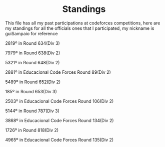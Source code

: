 <div align="center">
  <h1>Standings</h1>
</div>
<p>This file has all my past participations at codeforces competitions, here are my standings for all the officials ones that I participated, my nickname is guiSampaio for reference<p>
<p>2819º in Round 634(Div 3)<p>
<p>7979º in Round 638(Div 2)<p>
<p>5321º in Round 648(Div 2)<p>
<p>2881º in Educacional Code Forces Round 89(Div 2)<p>
<p>5489º in Round 652(Div 2)<p>
<p>185º in Round 653(Div 3)<p>
<p>2503º in Educacional Code Forces Round 106(Div 2)<p>
<p>5144º in Round 787(Div 3)<p>
<p>3868º in Educacional Code Forces Round 134(Div 2)<p>
<p>1726º in Round 818(Div 2)<p>
<p>4965º in Educacional Code Forces Round 135(Div 2)<p>
